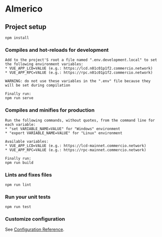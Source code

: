 # Almerico

## Project setup
```
npm install
```

### Compiles and hot-reloads for development
```
Add to the project'S root a file named ".env.development.local" to set the following environment variables:
* VUE_APP_LCD=VALUE (e.g.: https://lcd.n01c01p1f2.commercio.network)
* VUE_APP_RPC=VALUE (e.g.: https://rpc.n01c01p1f2.commercio.network)

WARNING: do not use these variables in the ".env" file because they will be set during compilation

Finally run:
npm run serve
```

### Compiles and minifies for production
```
Run the following commands, without quotes, from the command line for each variable:
* "set VARIABLE_NAME=VALUE" for "Windows" environment
* "export VARIABLE_NAME=VALUE" for "Linux" environment

Available variables:
* VUE_APP_LCD=VALUE (e.g.: https://lcd-mainnet.commercio.network)
* VUE_APP_RPC=VALUE (e.g.: https://rpc-mainnet.commercio.network)

Finally run:
npm run build
```

### Lints and fixes files
```
npm run lint
```

### Run your unit tests
```
npm run test
```

### Customize configuration
See [Configuration Reference](https://cli.vuejs.org/config/).
